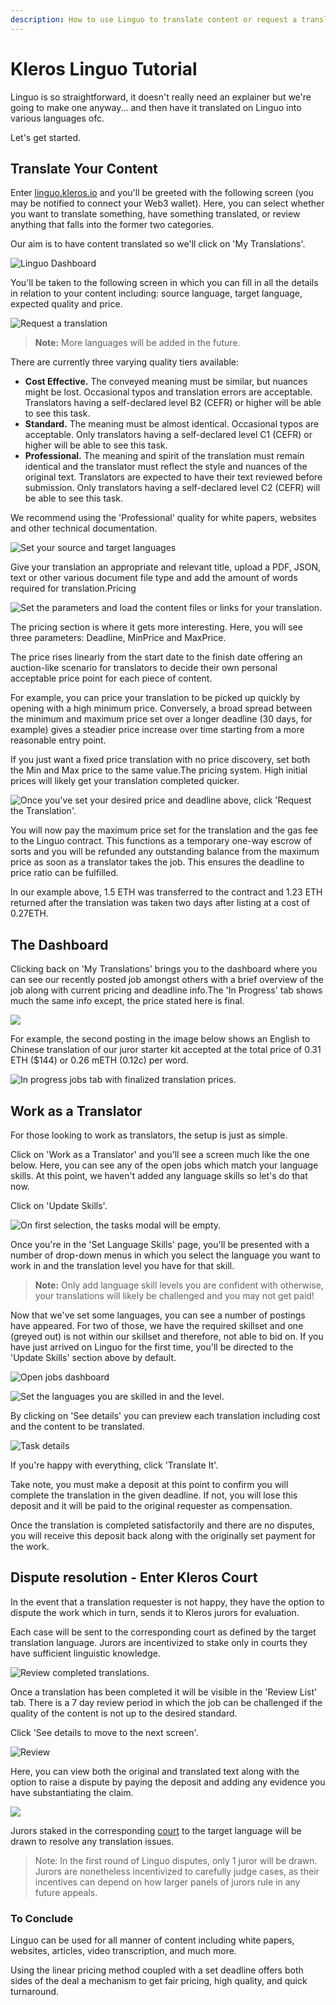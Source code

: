 ```yaml
---
description: How to use Linguo to translate content or request a translation
---
```


# Kleros Linguo Tutorial

Linguo is so straightforward, it doesn't really need an explainer but we're going to make one anyway... and then have it translated on Linguo into various languages ofc.

Let's get started.

## Translate Your Content <a id="translate-your-content"></a>

Enter [linguo.kleros.io](https://linguo.kleros.io/) and you'll be greeted with the following screen \(you may be notified to connect your Web3 wallet\). Here, you can select whether you want to translate something, have something translated, or review anything that falls into the former two categories.

Our aim is to have content translated so we'll click on 'My Translations'.

![Linguo Dashboard ](https://blog.kleros.io/content/images/2020/11/Linguo-Welcome.png)

You'll be taken to the following screen in which you can fill in all the details in relation to your content including: source language, target language, expected quality and price. 

![Request a translation](https://blog.kleros.io/content/images/2020/11/Request_Translation.png)

> **Note:** More languages will be added in the future.

There are currently three varying quality tiers available:

* **Cost Effective.** The conveyed meaning must be similar, but nuances might be lost. Occasional typos and translation errors are acceptable. Translators having a self-declared level B2 \(CEFR\) or higher will be able to see this task.
* **Standard.** The meaning must be almost identical. Occasional typos are acceptable. Only translators having a self-declared level C1 \(CEFR\) or higher will be able to see this task.
* **Professional.** The meaning and spirit of the translation must remain identical and the translator must reflect the style and nuances of the original text. Translators are expected to have their text reviewed before submission. Only translators having a self-declared level C2 \(CEFR\) will be able to see this task.

We recommend using the 'Professional' quality for white papers, websites and other technical documentation. 

![Set your source and target languages](https://blog.kleros.io/content/images/2020/11/Request_2.png)

Give your translation an appropriate and relevant title, upload a PDF, JSON, text or other various document file type and add the amount of words required for translation.Pricing

![Set the parameters and load the content files or links for your translation. ](https://blog.kleros.io/content/images/2020/11/Upload_Price_Details.png)

The pricing section is where it gets more interesting. Here, you will see three parameters: Deadline, MinPrice and MaxPrice.

The price rises linearly from the start date to the finish date offering an auction-like scenario for translators to decide their own personal acceptable price point for each piece of content.

For example, you can price your translation to be picked up quickly by opening with a high minimum price. Conversely, a broad spread between the minimum and maximum price set over a longer deadline \(30 days, for example\) gives a steadier price increase over time starting from a more reasonable entry point.

If you just want a fixed price translation with no price discovery, set both the Min and Max price to the same value.The pricing system. High initial prices will likely get your translation completed quicker. 

![Once you&apos;ve set your desired price and deadline above, click &apos;Request the Translation&apos;.](https://blog.kleros.io/content/images/2020/11/Price-explainer.png)

You will now pay the maximum price set for the translation and the gas fee to the Linguo contract. This functions as a temporary one-way escrow of sorts and you will be refunded any outstanding balance from the maximum price as soon as a translator takes the job. This ensures the deadline to price ratio can be fulfilled.

In our example above, 1.5 ETH was transferred to the contract and 1.23 ETH returned after the translation was taken two days after listing at a cost of 0.27ETH.

## The Dashboard <a id="the-dashboard"></a>

Clicking back on 'My Translations' brings you to the dashboard where you can see our recently posted job amongst others with a brief overview of the job along with current pricing and deadline info.The 'In Progress' tab shows much the same info except, the price stated here is final.

![](https://blog.kleros.io/content/images/2020/11/Dashboard.png)

For example, the second posting in the image below shows an English to Chinese translation of our juror starter kit accepted at the total price of 0.31 ETH \($144\) or 0.26 mETH \(0.12c\) per word. 

![In progress jobs tab with finalized translation prices. ](https://blog.kleros.io/content/images/2020/11/Dashboard_Inprogress.png)

## Work as a Translator <a id="work-as-a-translator"></a>

For those looking to work as translators, the setup is just as simple.

Click on 'Work as a Translator' and you'll see a screen much like the one below. Here, you can see any of the open jobs which match your language skills. At this point, we haven't added any language skills so let's do that now.

Click on 'Update Skills'.

![ On first selection, the tasks modal will be empty. ](https://blog.kleros.io/content/images/2020/11/Work_empty.png)

Once you're in the 'Set Language Skills' page, you'll be presented with a number of drop-down menus in which you select the language you want to work in and the translation level you have for that skill.

> **Note:** Only add language skill levels you are confident with otherwise, your translations will likely be challenged and you may not get paid!

Now that we've set some languages, you can see a number of postings have appeared. For two of those, we have the required skillset and one \(greyed out\) is not within our skillset and therefore, not able to bid on. If you have just arrived on Linguo for the first time, you'll be directed to the 'Update Skills' section above by default.

![Open jobs dashboard ](https://blog.kleros.io/content/images/2020/11/Work_Open_tasks.png)

![Set the languages you are skilled in and the level. ](https://blog.kleros.io/content/images/2020/11/Translator_Selection_Language.png)

By clicking on 'See details' you can preview each translation including cost and the content to be translated.

![Task details ](https://blog.kleros.io/content/images/2020/11/Apply_Work.png)

If you're happy with everything, click 'Translate It'.

Take note, you must make a deposit at this point to confirm you will complete the translation in the given deadline. If not, you will lose this deposit and it will be paid to the original requester as compensation.

Once the translation is completed satisfactorily and there are no disputes, you will receive this deposit back along with the originally set payment for the work.

## Dispute resolution - Enter Kleros Court <a id="dispute-resolution-enter-kleros-court"></a>

In the event that a translation requester is not happy, they have the option to dispute the work which in turn, sends it to Kleros jurors for evaluation.

Each case will be sent to the corresponding court as defined by the target translation language. Jurors are incentivized to stake only in courts they have sufficient linguistic knowledge.

![Review completed translations. ](https://blog.kleros.io/content/images/2020/11/Review-list.png)

Once a translation has been completed it will be visible in the 'Review List' tab. There is a 7 day review period in which the job can be challenged if the quality of the content is not up to the desired standard.

Click 'See details to move to the next screen'.

![Review ](https://blog.kleros.io/content/images/2020/11/Translation-Delivered.png)

Here, you can view both the original and translated text along with the option to raise a dispute by paying the deposit and adding any evidence you have substantiating the claim.

![](https://blog.kleros.io/content/images/2020/11/Screen-Shot-2020-11-19-at-9.28.42-PM.png)

Jurors staked in the corresponding [court](https://kleros.io/) to the target language will be drawn to resolve any translation issues.

> Note: In the first round of Linguo disputes, only 1 juror will be drawn. Jurors are nonetheless incentivized to carefully judge cases, as their incentives can depend on how larger panels of jurors rule in any future appeals.

### To Conclude <a id="to-conclude"></a>

Linguo can be used for all manner of content including white papers, websites, articles, video transcription, and much more.

Using the linear pricing method coupled with a set deadline offers both sides of the deal a mechanism to get fair pricing, high quality, and quick turnaround.


